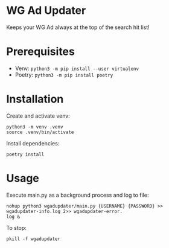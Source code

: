 # WG Ad Updater

Keeps your WG Ad always at the top of the search hit list!

# Prerequisites

- Venv: `python3 -m pip install --user virtualenv`
- Poetry: `python3 -m pip install poetry`

# Installation

Create and activate venv:

```
python3 -m venv .venv
source .venv/bin/activate
```

Install dependencies:

```
poetry install
```

# Usage

Execute main.py as a background process and log to file:

```
nohup python3 wgadupdater/main.py {USERNAME} {PASSWORD} >> wgadupdater-info.log 2>> wgadupdater-error.
log &
```

To stop:

```
pkill -f wgadupdater
```
